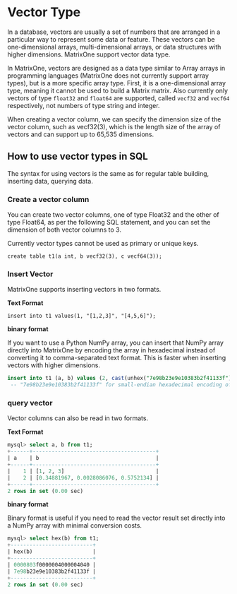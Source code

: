 # Vector Type

In a database, vectors are usually a set of numbers that are arranged in a particular way to represent some data or feature. These vectors can be one-dimensional arrays, multi-dimensional arrays, or data structures with higher dimensions. MatrixOne support vector data type.

In MatrixOne, vectors are designed as a data type similar to Array arrays in programming languages (MatrixOne does not currently support array types), but is a more specific array type. First, it is a one-dimensional array type, meaning it cannot be used to build a Matrix matrix. Also currently only vectors of type `float32` and `float64` are supported, called `vecf32` and `vecf64` respectively, not numbers of type string and integer.

When creating a vector column, we can specify the dimension size of the vector column, such as vecf32(3), which is the length size of the array of vectors and can support up to 65,535 dimensions.

## How to use vector types in SQL

The syntax for using vectors is the same as for regular table building, inserting data, querying data.

### Create a vector column

You can create two vector columns, one of type Float32 and the other of type Float64, as per the following SQL statement, and you can set the dimension of both vector columns to 3.

Currently vector types cannot be used as primary or unique keys.

```
create table t1(a int, b vecf32(3), c vecf64(3));
```

### Insert Vector

MatrixOne supports inserting vectors in two formats.

**Text Format**

```
insert into t1 values(1, "[1,2,3]", "[4,5,6]");
```

**binary format**

If you want to use a Python NumPy array, you can insert that NumPy array directly into MatrixOne by encoding the array in hexadecimal instead of converting it to comma-separated text format. This is faster when inserting vectors with higher dimensions.

```sql
insert into t1 (a, b) values (2, cast(unhex("7e98b23e9e10383b2f41133f") as blob));
 -- "7e98b23e9e10383b2f41133f" for small-endian hexadecimal encoding of []float32{0.34881967, 0.0028086076, 0.5752134}
 ```

### query vector

Vector columns can also be read in two formats.

**Text Format**

```sql
mysql> select a, b from t1;
+------+---------------------------------------+
| a    | b                                     |
+------+---------------------------------------+
|    1 | [1, 2, 3]                             |
|    2 | [0.34881967, 0.0028086076, 0.5752134] |
+------+---------------------------------------+
2 rows in set (0.00 sec)
```

**binary format**

Binary format is useful if you need to read the vector result set directly into a NumPy array with minimal conversion costs.

```sql
mysql> select hex(b) from t1;
+--------------------------+
| hex(b)                   |
+--------------------------+
| 0000803f0000004000004040 |
| 7e98b23e9e10383b2f41133f |
+--------------------------+
2 rows in set (0.00 sec)
```
